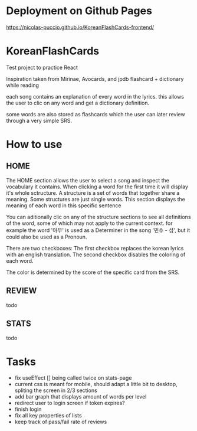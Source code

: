 # Deployment on Github Pages
https://nicolas-puccio.github.io/KoreanFlashCards-frontend/



# KoreanFlashCards
Test project to practice React

Inspiration taken from Mirinae, Avocards, and jpdb
flashcard + dictionary while reading

each song contains an explanation of every word in the lyrics.
this allows the user to clic on any word and get a dictionary definition.

some words are also stored as flashcards which the user can later review through a very simple SRS.



# How to use

## HOME

The HOME section allows the user to select a song and inspect the vocabulary it contains.
When clicking a word for the first time it will display it's whole sctructure.
A structure is a set of words that together share a meaning. Some structures are just single words.
This section displays the meaning of each word in this specific sentence

You can aditionally clic on any of the structure sections to see all definitions of the word, some of which may not apply to the current context.
for example the word '아무' is used as a Determiner in the song '민수 - 섬', but it could also be used as a Pronoun.

There are two checkboxes:
The first checkbox replaces the korean lyrics with an english translation.
The second checkbox disables the coloring of each word.

The color is determined by the score of the specific card from the SRS.



## REVIEW

todo



## STATS

todo



# Tasks
<ul>
<li>fix useEffect [] being called twice on stats-page</li>
<li>current css is meant for mobile, should adapt a little bit to desktop, spliting the screen in 2/3 sections</li>
<li>add bar graph that displays amount of words per level</li>
<li>redirect user to login screen if token expires?</li>
<li>finish login</li>
<li>fix all key properties of lists</li>
<li>keep track of pass/fail rate of reviews</li>
</ul>